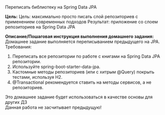 Переписать библиотеку на Spring Data JPA

**Цель:**
Цель: максимально просто писать слой репозиториев с применением современных подходов
Результат: приложение со слоем репозиториев на Spring Data JPA


**Описание/Пошаговая инструкция выполнения домашнего задания:**\
Домашнее задание выполняется переписыванием предыдущего на JPA.\
Требования:

1. Переписать все репозитории по работе с книгами на Spring Data JPA репозитории.
2. Используйте spring-boot-starter-data-jpa.
3. Кастомные методы репозиториев (или с хитрым @Query) покрыть тестами, используя H2.
4. @Transactional рекомендуется ставить на методы сервисов, а не репозиториев.

Это домашнее задание будет использоваться в качестве основы для других ДЗ\
Данная работа не засчитывает предыдущую!